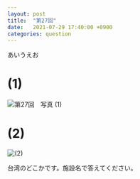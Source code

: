 ```yaml
---
layout: post
title:  "第27回"
date:   2021-07-29 17:40:00 +0900
categories: question
---
```


あいうえお

# (1)
![第27回　写真 (1)](/kokodoko/images/q27_1.jpg "(1)")
# (2)
![(2)](/kokodoko/images/q27_2.jpg "(2)")

台湾のどこかです。施設名で答えてください。
